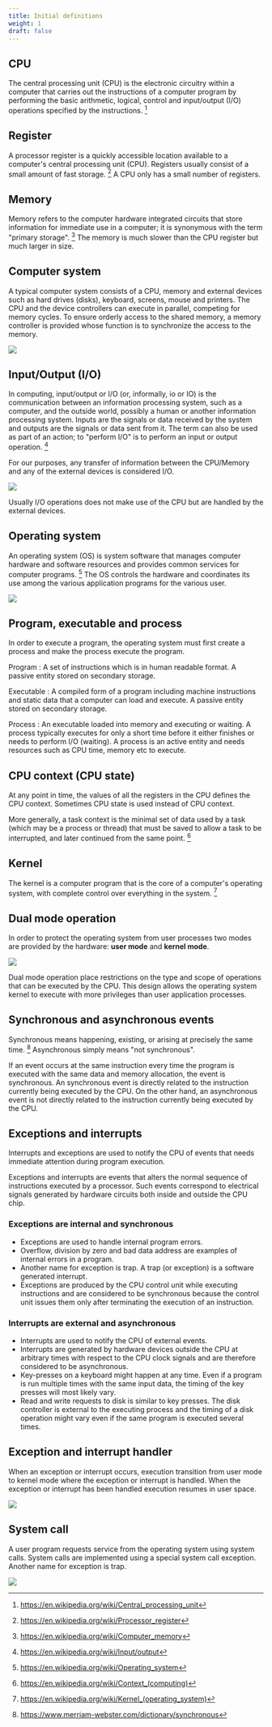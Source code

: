 ```yaml
---
title: Initial definitions
weight: 1
draft: false
---
```


## CPU

The central processing unit (CPU) is the electronic circuitry within a computer
that carries out the instructions of a computer program by performing the basic
arithmetic, logical, control and input/output (I/O) operations specified by the
instructions. [^cpu]

[^cpu]: https://en.wikipedia.org/wiki/Central_processing_unit

## Register 

A processor register is a quickly accessible location available to a computer's
central processing unit (CPU). Registers usually consist of a small amount of
fast storage. [^register]  A CPU only has a small number of registers. 

[^register]: https://en.wikipedia.org/wiki/Processor_register

## Memory

Memory refers to the computer hardware integrated circuits that store
information for immediate use in a computer; it is synonymous with the term
"primary storage". [^memory] The memory is much slower than the CPU register but
much larger in size. 

[^memory]: https://en.wikipedia.org/wiki/Computer_memory

## Computer system

A typical computer system consists of a CPU, memory and external devices such as
hard drives (disks), keyboard, screens, mouse and printers. The CPU and the
device controllers can execute in parallel, competing for memory cycles. To
ensure orderly access to the shared memory, a memory controller is provided
whose function is to synchronize the access to the memory. 

![](/v1/v1/images/fundamental-concepts/computer-system.png)

## Input/Output (I/O)

In computing, input/output or I/O (or, informally, io or IO) is the communication
between an information processing system, such as a computer, and the outside
world, possibly a human or another information processing system. Inputs are the
signals or data received by the system and outputs are the signals or data sent
from it. The term can also be used as part of an action; to "perform I/O" is to
perform an input or output operation. [^I/O]

[^I/O]: https://en.wikipedia.org/wiki/Input/output

For our purposes, any transfer of information between the CPU/Memory and any of the
external devices is considered I/O.

![](/v1/images/fundamental-concepts/computer-system-io.png)

Usually I/O operations does not make use of the CPU but are handled by the external
devices. 

## Operating system

An operating system (OS) is system software that manages computer hardware and
software resources and provides common services for computer programs. [^os]
The OS controls the hardware and coordinates its use among the various application
programs for the various user. 

[^os]: https://en.wikipedia.org/wiki/Operating_system

![](/v1/images/fundamental-concepts/os-overview-and-catch-phrase.png)

## Program, executable and process

In order to execute a program, the operating system must first create a process
and make the process execute the program.

Program
: A set of instructions which is in human readable format. A passive entity
stored on secondary storage.

Executable
: A compiled form of a program including machine instructions and static data
that a computer can load and execute. A passive entity stored on secondary
storage.

Process
: An executable loaded into memory and executing or waiting. A process typically
executes for only a short time before it either finishes or needs to perform I/O
(waiting). A process is an active entity and needs resources such as CPU time,
memory etc to execute.

## CPU context (CPU state)

At any point in time, the values of all the registers in the CPU defines the
CPU context. Sometimes CPU state is used instead of CPU context. 

More generally, a task context is the minimal set of data used by a task (which
may be a process or thread) that must be saved to allow a task to be
interrupted, and later continued from the same point. [^context]

<!-- 
  Must use a delimited markdown link due to the ) at the end see: 
  https://meta.stackexchange.com/questions/13501/links-to-urls-containing-parentheses
-->

[^context]: <https://en.wikipedia.org/wiki/Context_(computing)>


## Kernel

The kernel is a computer program that is the core of a computer's operating
system, with complete control over everything in the system. [^kernel]

[^kernel]: <https://en.wikipedia.org/wiki/Kernel_(operating_system)>

## Dual mode operation

In order to protect the operating system from user processes two modes are
provided by the hardware: **user mode** and **kernel mode**.

![](/v1/images/fundamental-concepts/user-mode-kernel-mode.png)

Dual mode operation place restrictions on the type and scope of operations that
can be executed by the CPU. This design allows the operating system kernel
to execute with more privileges than user application processes.

## Synchronous and asynchronous events

Synchronous means happening, existing, or arising at precisely the same time. [^synchronous]  Asynchronous simply means "not synchronous".

[^synchronous]: https://www.merriam-webster.com/dictionary/synchronous

If an event occurs at the same instruction every time the program is executed with the
same data and memory allocation, the event is synchronous. An synchronous event
is directly related to the instruction currently being executed by the CPU. On
the other hand, an asynchronous event is not directly related to the instruction
currently being executed by the CPU.

## Exceptions and interrupts

Interrupts and exceptions are used to notify the CPU of events that needs
immediate attention during program execution. 

Exceptions and interrupts are events that alters the normal sequence of
instructions executed by a processor. Such events correspond to electrical
signals generated by hardware circuits both inside and outside the CPU chip.

### Exceptions are internal and synchronous

- Exceptions are used to handle internal program errors. 
- Overflow, division by zero and bad data address
  are examples of internal errors in a program.
- Another name for exception is trap. A trap (or exception) is a
  software generated interrupt. 
- Exceptions are produced by the
  CPU control unit while executing instructions and are considered to be
  synchronous because the control unit issues them only after terminating the
  execution of an instruction.



### Interrupts are external and asynchronous

- Interrupts are used to notify the CPU of external events. 
- Interrupts are generated by hardware devices
  outside the CPU at arbitrary times with respect to the CPU clock signals and are
  therefore considered to be asynchronous.
- Key-presses on a keyboard might happen at any
  time. Even if a program is run multiple times with the
  same input data, the timing of the key presses will
  most likely vary.
- Read and write requests to disk is similar to key
  presses. The disk controller is external to the executing
  process and the timing of a disk operation might
  vary even if the same program is executed several
  times. 





## Exception and interrupt handler

When an exception or interrupt occurs, execution transition from user mode to
kernel mode where the exception or interrupt is handled. When the exception or
interrupt has been handled execution resumes in user space.

![](/v1/images/fundamental-concepts/exception-and-interrupt-handling-v1.png)

## System call

A user program requests service from the operating system using system calls.
System calls are implemented using a special system call exception. Another name
for exception is trap.


![](/v1/images/fundamental-concepts/system-call.png)

<!--
### Blocking system call

https://stackoverflow.com/questions/19309136/what-is-meant-by-blocking-system-call

### None blocking system call

-->

